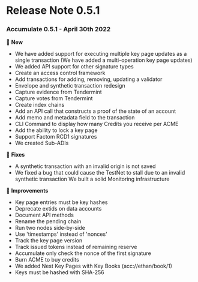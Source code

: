 # Release Note 0.5.1

### **Accumulate 0.5.1 -** April 30th 2022&#x20;

🚀  **New**&#x20;

* We have added support for executing multiple key page updates as a single transaction (We have added a multi-operation key page updates)&#x20;
* We added API support for other signature types&#x20;
* Create an access control framework&#x20;
* Add transactions for adding, removing, updating a validator&#x20;
* Envelope and synthetic transaction redesign&#x20;
* Capture evidence from Tendermint&#x20;
* Capture votes from Tendermint&#x20;
* Create index chains&#x20;
* Add an API call that constructs a proof of the state of an account&#x20;
* Add memo and metadata field to the transaction&#x20;
* CLI Command to display how many Credits you receive per ACME&#x20;
* Add the ability to lock a key page&#x20;
* Support Factom RCD1 signatures&#x20;
* We created Sub-ADIs&#x20;

&#x20;

🔧  **Fixes**&#x20;

* A synthetic transaction with an invalid origin is not saved&#x20;
* We fixed a bug that could cause the TestNet to stall due to an invalid synthetic transaction We built a solid Monitoring infrastructure&#x20;

&#x20;

🔧 **Improvements**&#x20;

* Key page entries must be key hashes&#x20;
* Deprecate extids on data accounts&#x20;
* Document API methods&#x20;
* Rename the pending chain&#x20;
* Run two nodes side-by-side&#x20;
* Use 'timestamps' instead of 'nonces'&#x20;
* Track the key page version&#x20;
* Track issued tokens instead of remaining reserve&#x20;
* Accumulate only check the nonce of the first signature&#x20;
* Burn ACME to buy credits&#x20;
* We added Nest Key Pages with Key Books (acc://ethan/book/1)&#x20;
* Keys must be hashed with SHA-256&#x20;
